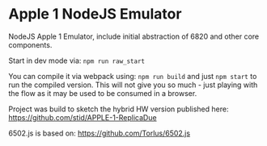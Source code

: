 # Apple 1 NodeJS Emulator

NodeJS Apple 1 Emulator, include initial abstraction of 6820 and other core components.

Start in dev mode via: `npm run raw_start`

You can compile it via webpack using: `npm run build` and just `npm start` to run the compiled version. This will not give you so much - just playing with the flow as it may be used to be consumed in a browser.

Project was build to sketch the hybrid HW version published here: https://github.com/stid/APPLE-1-ReplicaDue


6502.js is based on:
https://github.com/Torlus/6502.js


